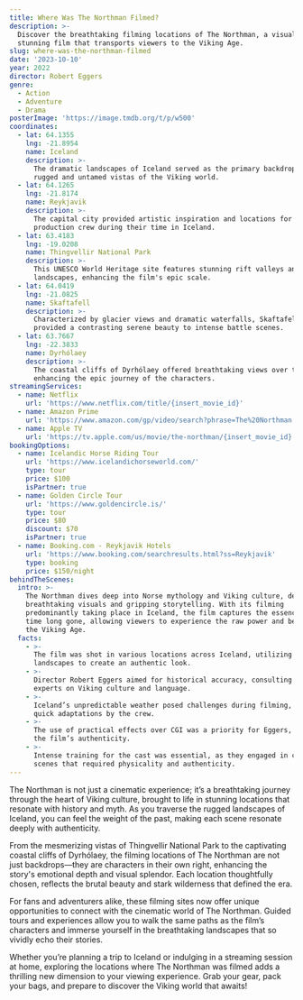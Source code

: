 ```yaml
---
title: Where Was The Northman Filmed?
description: >-
  Discover the breathtaking filming locations of The Northman, a visually
  stunning film that transports viewers to the Viking Age.
slug: where-was-the-northman-filmed
date: '2023-10-10'
year: 2022
director: Robert Eggers
genre:
  - Action
  - Adventure
  - Drama
posterImage: 'https://image.tmdb.org/t/p/w500'
coordinates:
  - lat: 64.1355
    lng: -21.8954
    name: Iceland
    description: >-
      The dramatic landscapes of Iceland served as the primary backdrop for the
      rugged and untamed vistas of the Viking world.
  - lat: 64.1265
    lng: -21.8174
    name: Reykjavik
    description: >-
      The capital city provided artistic inspiration and locations for the
      production crew during their time in Iceland.
  - lat: 63.4183
    lng: -19.0208
    name: Thingvellir National Park
    description: >-
      This UNESCO World Heritage site features stunning rift valleys and ancient
      landscapes, enhancing the film's epic scale.
  - lat: 64.0419
    lng: -21.0825
    name: Skaftafell
    description: >-
      Characterized by glacier views and dramatic waterfalls, Skaftafell
      provided a contrasting serene beauty to intense battle scenes.
  - lat: 63.7667
    lng: -22.3833
    name: Dyrhólaey
    description: >-
      The coastal cliffs of Dyrhólaey offered breathtaking views over the ocean,
      enhancing the epic journey of the characters.
streamingServices:
  - name: Netflix
    url: 'https://www.netflix.com/title/{insert_movie_id}'
  - name: Amazon Prime
    url: 'https://www.amazon.com/gp/video/search?phrase=The%20Northman'
  - name: Apple TV
    url: 'https://tv.apple.com/us/movie/the-northman/{insert_movie_id}'
bookingOptions:
  - name: Icelandic Horse Riding Tour
    url: 'https://www.icelandichorseworld.com/'
    type: tour
    price: $100
    isPartner: true
  - name: Golden Circle Tour
    url: 'https://www.goldencircle.is/'
    type: tour
    price: $80
    discount: $70
    isPartner: true
  - name: Booking.com - Reykjavik Hotels
    url: 'https://www.booking.com/searchresults.html?ss=Reykjavik'
    type: booking
    price: $150/night
behindTheScenes:
  intro: >-
    The Northman dives deep into Norse mythology and Viking culture, delivering
    breathtaking visuals and gripping storytelling. With its filming
    predominantly taking place in Iceland, the film captures the essence of a
    time long gone, allowing viewers to experience the raw power and beauty of
    the Viking Age.
  facts:
    - >-
      The film was shot in various locations across Iceland, utilizing natural
      landscapes to create an authentic look.
    - >-
      Director Robert Eggers aimed for historical accuracy, consulting with
      experts on Viking culture and language.
    - >-
      Iceland’s unpredictable weather posed challenges during filming, requiring
      quick adaptations by the crew.
    - >-
      The use of practical effects over CGI was a priority for Eggers, enhancing
      the film’s authenticity.
    - >-
      Intense training for the cast was essential, as they engaged in combat
      scenes that required physicality and authenticity.
---
```


<NorthmanGuide />

The Northman is not just a cinematic experience; it’s a breathtaking journey through the heart of Viking culture, brought to life in stunning locations that resonate with history and myth. As you traverse the rugged landscapes of Iceland, you can feel the weight of the past, making each scene resonate deeply with authenticity.

From the mesmerizing vistas of Thingvellir National Park to the captivating coastal cliffs of Dyrhólaey, the filming locations of The Northman are not just backdrops—they are characters in their own right, enhancing the story's emotional depth and visual splendor. Each location thoughtfully chosen, reflects the brutal beauty and stark wilderness that defined the era.

For fans and adventurers alike, these filming sites now offer unique opportunities to connect with the cinematic world of The Northman. Guided tours and experiences allow you to walk the same paths as the film’s characters and immerse yourself in the breathtaking landscapes that so vividly echo their stories.

Whether you’re planning a trip to Iceland or indulging in a streaming session at home, exploring the locations where The Northman was filmed adds a thrilling new dimension to your viewing experience. Grab your gear, pack your bags, and prepare to discover the Viking world that awaits!

